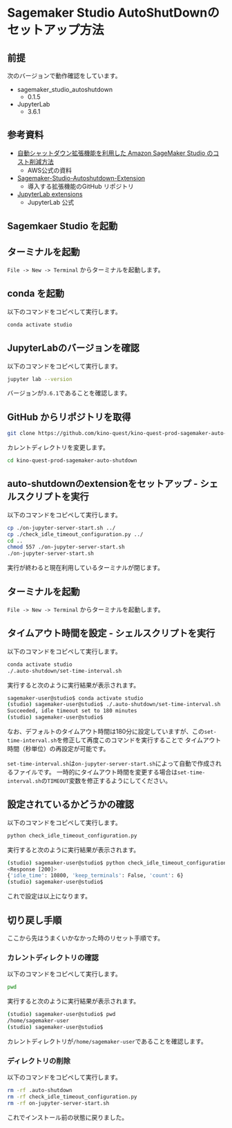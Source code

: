 # Sagemaker Studio AutoShutDownのセットアップ方法

## 前提

次のバージョンで動作確認をしています。

- sagemaker_studio_autoshutdown
  - 0.1.5
- JupyterLab
  - 3.6.1
## 参考資料

- [自動シャットダウン拡張機能を利用した Amazon SageMaker Studio のコスト削減方法](https://aws.amazon.com/jp/blogs/news/save-costs-by-automatically-shutting-down-idle-resources-within-amazon-sagemaker-studio/)
  - AWS公式の資料
- [Sagemaker-Studio-Autoshutdown-Extension](https://github.com/aws-samples/sagemaker-studio-auto-shutdown-extension)
  - 導入する拡張機能のGitHub リポジトリ
- [JupyterLab extensions](https://jupyterlab.readthedocs.io/en/stable/user/extensions.html)
  - JupyterLab 公式

## Sagemkaer Studio を起動

## ターミナルを起動

`File -> New -> Terminal` からターミナルを起動します。

## conda を起動

以下のコマンドをコピペして実行します。

```bash
conda activate studio
```

## JupyterLabのバージョンを確認

以下のコマンドをコピペして実行します。

```bash
jupyter lab --version
```

バージョンが`3.6.1`であることを確認します。

## GitHub からリポジトリを取得

```bash
git clone https://github.com/kino-quest/kino-quest-prod-sagemaker-auto-shutdown.git
```

カレントディレクトリを変更します。

```bash
cd kino-quest-prod-sagemaker-auto-shutdown
```

## auto-shutdownのextensionをセットアップ - シェルスクリプトを実行

以下のコマンドをコピペして実行します。

```bash
cp ./on-jupyter-server-start.sh ../
cp ./check_idle_timeout_configuration.py ../
cd ..
chmod 557 ./on-jupyter-server-start.sh
./on-jupyter-server-start.sh
```

実行が終わると現在利用しているターミナルが閉じます。

## ターミナルを起動

`File -> New -> Terminal` からターミナルを起動します。

## タイムアウト時間を設定 - シェルスクリプトを実行

以下のコマンドをコピペして実行します。

```bash
conda activate studio
./.auto-shutdown/set-time-interval.sh
```

実行すると次のように実行結果が表示されます。

```bash
sagemaker-user@studio$ conda activate studio
(studio) sagemaker-user@studio$ ./.auto-shutdown/set-time-interval.sh
Succeeded, idle timeout set to 180 minutes
(studio) sagemaker-user@studio$
```

なお、デフォルトのタイムアウト時間は180分に設定していますが、この`set-time-interval.sh`を修正して再度このコマンドを実行することで
タイムアウト時間（秒単位）の再設定が可能です。

`set-time-interval.sh`は`on-jupyter-server-start.sh`によって自動で作成されるファイルです。
一時的にタイムアウト時間を変更する場合は`set-time-interval.sh`の`TIMEOUT`変数を修正するようにしてください。

## 設定されているかどうかの確認

以下のコマンドをコピペして実行します。

```bash
python check_idle_timeout_configuration.py 
```

実行すると次のように実行結果が表示されます。

```bash
(studio) sagemaker-user@studio$ python check_idle_timeout_configuration.py 
<Response [200]>
{'idle_time': 10800, 'keep_terminals': False, 'count': 6}
(studio) sagemaker-user@studio$
```

これで設定は以上になります。

## 切り戻し手順

ここから先はうまくいかなかった時のリセット手順です。

### カレントディレクトリの確認

以下のコマンドをコピペして実行します。

```bash
pwd
```

実行すると次のように実行結果が表示されます。

```bash
(studio) sagemaker-user@studio$ pwd
/home/sagemaker-user
(studio) sagemaker-user@studio$
```

カレントディレクトリが`/home/sagemaker-user`であることを確認します。

### ディレクトリの削除

以下のコマンドをコピペして実行します。

```bash
rm -rf .auto-shutdown
rm -rf check_idle_timeout_configuration.py
rm -rf on-jupyter-server-start.sh
```

これでインストール前の状態に戻りました。
